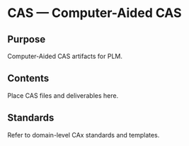 # CAS — Computer-Aided CAS

## Purpose

Computer-Aided CAS artifacts for PLM.

## Contents

Place CAS files and deliverables here.

## Standards

Refer to domain-level CAx standards and templates.
